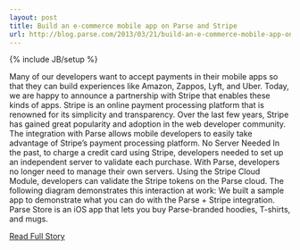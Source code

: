 ```yaml
---
layout: post
title: Build an e-commerce mobile app on Parse and Stripe
url: http://blog.parse.com/2013/03/21/build-an-e-commerce-mobile-app-on-parse-and-stripe/
---
```

{% include JB/setup %}<p>  Many of our developers want to accept payments in their mobile apps so that they can build experiences like Amazon, Zappos, Lyft, and Uber.  Today, we are happy to announce a partnership with Stripe that enables these kinds of apps.  Stripe is an online payment processing platform that is renowned for its simplicity and transparency.  Over the last few years, Stripe has gained great popularity and adoption in the web developer community.  The integration with Parse allows mobile developers to easily take advantage of Stripe’s payment processing platform.  No Server Needed
 In the past, to charge a credit card using Stripe, developers needed to set up an independent server to validate each purchase.  With Parse, developers no longer need to manage their own servers.  Using the Stripe Cloud Module, developers can validate the Stripe tokens on the Parse cloud.  The following diagram demonstrates this interaction at work:
 We built a sample app to demonstrate what you can do with the Parse + Stripe integration.  Parse Store is an iOS app that lets you buy Parse-branded hoodies, T-shirts, and mugs.<br />
<p><a href="http://blog.parse.com/2013/03/21/build-an-e-commerce-mobile-app-on-parse-and-stripe/">Read Full Story</a></p>
